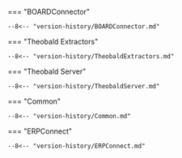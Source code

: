 
=== "BOARDConnector"

    --8<-- "version-history/BOARDConnector.md"

=== "Theobald Extractors"

    --8<-- "version-history/TheobaldExtractors.md"
	
=== "Theobald Server"

    --8<-- "version-history/TheobaldServer.md"

=== "Common"

    --8<-- "version-history/Common.md"
	
=== "ERPConnect"

    --8<-- "version-history/ERPConnect.md"